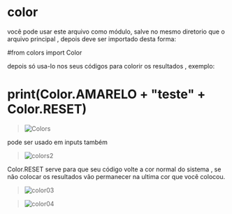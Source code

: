 # color

você pode usar este arquivo como módulo, salve no mesmo diretorio que o arquivo principal , depois deve ser importado desta forma:

#from colors import Color

depois só usa-lo nos seus códigos para colorir os resultados , exemplo:

# print(Color.AMARELO + "teste" + Color.RESET)

> ![Colors](https://user-images.githubusercontent.com/79322362/153462685-a229f2af-5ec2-4328-86b7-6e3804777a00.png)

pode ser usado em inputs também 


> ![colors2](https://user-images.githubusercontent.com/79322362/153479477-e2db0dfb-1c1b-4784-80d6-c64e30717db6.png)

Color.RESET serve para que seu código volte a cor normal do sistema , se não colocar os resultados vão permanecer na ultima cor que você colocou.

> ![color03](https://user-images.githubusercontent.com/79322362/153483400-c32341b9-90c7-4647-bf5f-29464917e228.png)

> ![color04](https://user-images.githubusercontent.com/79322362/153483964-c3eb6b9c-76d9-40bd-a793-0b9c51b88cb9.png)
